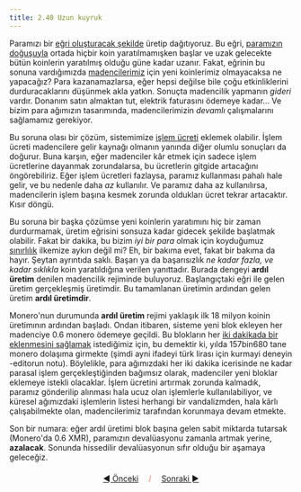 ```yaml
---
title: 2.40 Uzun kuyruk
---
```


Paramızı bir [eğri oluşturacak şekilde](2.39_emission_curve.md) üretip
dağıtıyoruz.  Bu eğri, [paramızın doğuşuyla](2.11_blockchain.md)
ortada hiçbir koin yaratılmamışken başlar ve uzak gelecekte bütün
koinlerin yaratılmış olduğu güne kadar uzanır.  Fakat, eğrinin bu
sonuna vardığımızda [madencilerimiz](2.09_miners.md) için yeni
koinlerimiz olmayacaksa ne yapacağız?  Para kazanamazlarsa, eğer hepsi
değilse bile çoğu etkinliklerini durduracaklarını düşünmek akla
yatkın.  Sonuçta madencilik yapmanın *gideri* vardır.  Donanım satın
almaktan tut, elektrik faturasını ödemeye kadar...  Ve bizim para
ağımızın tasarımında, madencilerimizin *devamlı* çalışmalarını
sağlamamız gerekiyor.

Bu soruna olası bir çözüm, sistemimize [işlem ücreti](2.42_fees.md)
eklemek olabilir.  İşlem ücreti madencilere gelir kaynağı olmanın
yanında diğer olumlu sonuçları da doğurur.  Buna karşın, eğer
madenciler kâr etmek için sadece işlem ücretlerine dayanmak
zorundalarsa, bu ücretlerin gitgide artacağını öngörebiliriz.  Eğer
işlem ücretleri fazlaysa, paramız kullanması pahalı hale gelir, ve bu
nedenle daha *az* kullanılır.  Ve paramız daha az kullanılırsa,
madencilerin işlem başına kesmek zorunda oldukları ücret tekrar
artacaktır.  Kısır döngü.

Bu soruna bir başka çözümse yeni koinlerin yaratımını hiç bir zaman
durdurmamak, üretim eğrisini sonsuza kadar gidecek şekilde başlatmak
olabilir.  Fakat bir dakika, bu bizim *iyi bir para* olmak için
koyduğumuz [sınırlılık](2.07_scarcity.md) ilkemize aykırı değil mi?
Eh, bir bakıma evet, fakat bir bakıma da hayır.  Şeytan ayrıntıda
saklı.  Başarı ya da başarısızlık *ne kadar fazla, ve kadar sıklıkla*
koin yaratıldığına verilen yanıttadır.  Burada dengeyi **ardıl
üretim** denilen madencilik rejiminde buluyoruz.  Başlangıçtaki eğri
ile gelen üretim gerçekleşmiş üretimdir.  Bu tamamlanan üretimin
ardından gelen üretim **ardıl üretimdir**.

Monero'nun durumunda **ardıl üretim** rejimi yaklaşık ilk 18 milyon
koinin üretimının ardından başladı.  Ondan itibaren, sisteme yeni blok
ekleyen her madenciye 0.6 monero ödemeye geçildi.  Bu blokların her
[iki dakikada bir eklenmesini sağlamak](2.44_difficulty_adjustment.md)
istediğimiz için, bu demektir ki, yılda 157bin680 tane monero dolaşıma
girmekte (şimdi ayni ifadeyi türk lirası için kurmayi deneyin
-editorun notu).  Böylelikle, para ağımızdaki her iki dakika
icerisinde ne kadar parasal işlem gerçekleştiğinden bağımsız olarak,
madenciler yeni bloklar eklemeye istekli olacaklar.  İşlem ücretini
artırmak zorunda kalmadık, paramız gönderilip alınması hala ucuz olan
işlemlerle kullanılabiliyor, ve küresel ağımızdaki işlemlerin listesi
herhangi bir vandalizmden, hala kârlı çalışabilmekte olan,
madencilerimiz tarafından korunmaya devam etmekte.

Son bir numara: eğer ardıl üretimi blok başına gelen sabit miktarda
tutarsak (Monero'da 0.6 XMR), paramızın devalüasyonu zamanla artmak
yerine, **azalacak**.  Sonunda hissedilir devalüasyonun sıfır olduğu
bir aşamaya geleceğiz.



<p align='center' style='margin-top: 1.5em;'><span style='margin-right: 1em;'><a href="./2.39_emission_curve.md">◄ Önceki</a></span> <span style='color: #ff774d;'>/</span> <span style='margin-left: 1em;'><a href="./2.41_asymptotic.md">Sonraki ►</a></span></p>
